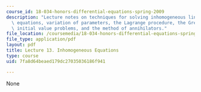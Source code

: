 ```yaml
---
course_id: 18-034-honors-differential-equations-spring-2009
description: "Lecture notes on techniques for solving inhomogeneous linear differential\
  \ equations, variation of parameters, the Lagrange procedure, the Green\u2019s function,\
  \ initial value problems, and the method of annihilators."
file_location: /coursemedia/18-034-honors-differential-equations-spring-2009/7fa8d64beaed179dc27035036186f941_MIT18_034s09_lec13.pdf
file_type: application/pdf
layout: pdf
title: Lecture 13. Inhomogeneous Equations
type: course
uid: 7fa8d64beaed179dc27035036186f941

---
```

None
